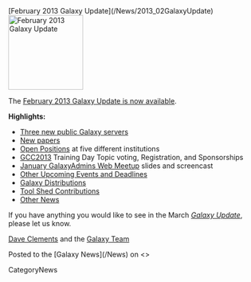 <div class='newsItemHeader'>[February 2013 Galaxy Update](/News/2013_02GalaxyUpdate)</div>

<div class='right'><a href='/GalaxyUpdates/2013_02/'><img src='/Images/Logos/GalaxyUpdate200.png' alt='February 2013 Galaxy Update' width=150 /></a></div>

The [February 2013 Galaxy Update is now available](/GalaxyUpdates/2013_02). 

**Highlights:**

* [Three new public Galaxy servers](/GalaxyUpdates/2013_02/#new-papers)
* [New papers](/GalaxyUpdates/2013_02/#new-papers)
* [Open Positions](/GalaxyUpdates/2013_02/#whos-hiring) at five different institutions
* [GCC2013](/GalaxyUpdates/2013_02/#gcc2013) Training Day Topic voting, Registration, and Sponsorships
* [January GalaxyAdmins Web Meetup](/GalaxyUpdates/2013_02/#january-galaxyadmins-web-meetup) slides and screencast
* [Other Upcoming Events and Deadlines](/GalaxyUpdates/2013_02/#other-upcoming-events-and-deadlines)
* [Galaxy Distributions](/GalaxyUpdates/2013_02/#galaxy-distributions)
* [Tool Shed Contributions](/GalaxyUpdates/2013_02/#tool-shed-contributions)
* [Other News](/GalaxyUpdates/2013_02/#other-news)

If you have anything you would like to see in the March *[Galaxy Update](/GalaxyUpdates)*, please let us know.

[Dave Clements](/DaveClements) and the [Galaxy Team](/GalaxyTeam)

<div class='newsItemFooter'>Posted to the [Galaxy News](/News) on <<Date(2013-02-01T17:23:08Z)>></div>

CategoryNews
